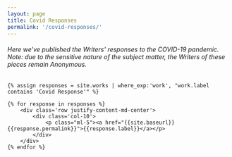 ```yaml
---
layout: page
title: Covid Responses
permalink: '/covid-responses/'
---
```


<div class="exhibit-meta container">
    <h6>Here we've published the Writers' responses to the COVID-19 pandemic. Note: due to the sensitive nature of the subject matter, the Writers of these pieces remain Anonymous.</h6>

    {% assign responses = site.works | where_exp:'work', "work.label contains 'Covid Response'" %}

    {% for response in responses %}
        <div class='row justify-content-md-center'>
            <div class='col-10'>
                <p class="ml-5"><a href="{{site.baseurl}}{{response.permalink}}">{{response.label}}</a></p>
            </div>
        </div>
    {% endfor %}
</div>
